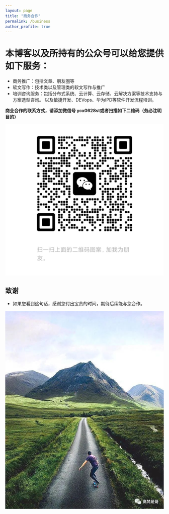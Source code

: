 ```yaml
---
layout: page
title: "商务合作"
permalink: /business
author_profile: true
---
```


# 本博客以及所持有的公众号可以给您提供如下服务：
  * 商务推广：包括文章、朋友圈等
  * 软文写作：技术类以及管理类的软文写作与推广
  * 培训咨询服务：包括分布式系统、云计算、云存储、云解决方案等技术支持与方案选型咨询。 以及敏捷开发、DEVops、华为IPD等软件开发流程培训。

   **商业合作的联系方式，请添加微信号 ycx0628st或者扫描如下二维码（务必注明目的）**
   
   ![个人微信](/img/gerenwx.jpg)
 

## 致谢

* 如果您看到这句话，感谢您付出宝贵的时间，期待后续能与您合作。

![road](/img/road.jpg)

